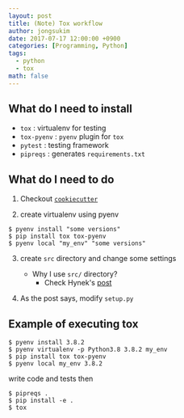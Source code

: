 ```yaml
---
layout: post
title: (Note) Tox workflow
author: jongsukim
date: 2017-07-17 12:00:00 +0900
categories: [Programming, Python]
tags:
  - python
  - tox
math: false
---
```


## What do I need to install

* `tox` : virtualenv for testing
* `tox-pyenv` : `pyenv` plugin for `tox`
* `pytest` : testing framework
* `pipreqs` : generates `requirements.txt`

## What do I need to do

1. Checkout [`cookiecutter`](https://github.com/audreyr/cookiecutter)

2. create virtualenv using pyenv

```shell
$ pyenv install "some versions"
$ pip install tox tox-pyenv
$ pyenv local "my_env" "some versions"
```

3. create `src` directory and change some settings

   * Why I use `src/` directory?
     * Check Hynek's [post](https://hynek.me/articles/testing-packaging/)

1. As the post says, modify `setup.py`


## Example of executing tox

```shell
$ pyenv install 3.8.2
$ pyenv virtualenv -p Python3.8 3.8.2 my_env
$ pip install tox tox-pyenv
$ pyenv local my_env 3.8.2
```

  write code and tests then

```shell
$ pipreqs .
$ pip install -e .
$ tox
```
